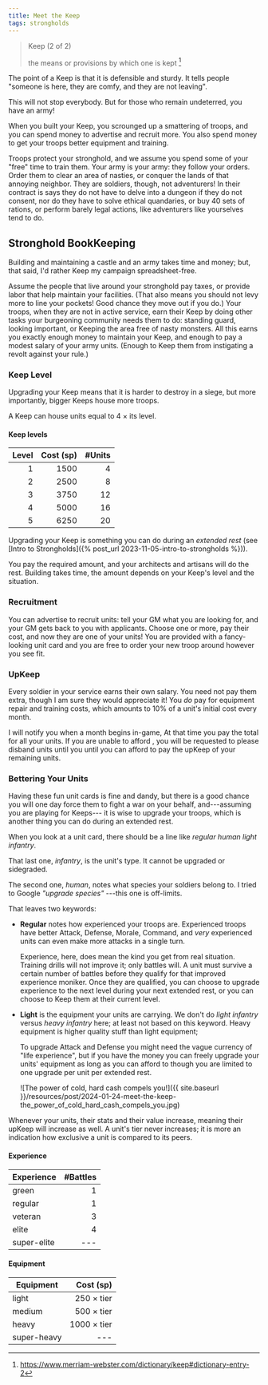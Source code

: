 ```yaml
---
title: Meet the Keep
tags: strongholds
---
```



> Keep (2 of 2)
>
> the means or provisions by which one is kept [^keep]

The point of a Keep is that it is defensible and sturdy.
It tells people "someone is here, they are comfy, and they are not leaving".

This will not stop everybody.
But for those who remain undeterred,
you have an army!

When you built your Keep,
you scrounged up a smattering of troops,
and you can spend money to advertise and recruit more.
You also spend money to get your troops better equipment and training.

Troops protect your stronghold,
and we assume you spend some of your "free" time to train them.
Your army is your army:
they follow your orders.
Order them to clear an area of nasties,
or conquer the lands of that annoying neighbor.
They are soldiers, though, not adventurers!
In their contract is says they do not have to delve into a dungeon if they do not consent,
nor do they have to solve ethical quandaries,
or buy 40 sets of rations,
or perform barely legal actions,
like adventurers like yourselves tend to do.

## Stronghold BookKeeping

Building and maintaining a castle and an army takes time and money;
but, that said, I'd rather Keep my campaign spreadsheet-free.

Assume the people that live around your stronghold pay taxes,
or provide labor that help maintain your facilities.
(That also means you should not levy more to line your pockets!
Good chance they move out if you do.)
Your troops,
when they are not in active service,
earn their Keep by doing other tasks your burgeoning community needs them to do:
standing guard,
looking important,
or Keeping the area free of nasty monsters.
All this earns you exactly enough money to maintain your Keep,
and enough to pay a modest salary of your army units.
(Enough to Keep them from instigating a revolt against your rule.)

### Keep Level

Upgrading your Keep means that it is harder to destroy in a siege,
but more importantly,
bigger Keeps house more troops.

A Keep can house units equal to 4 &times; its level.

#### Keep levels

| Level | Cost (sp) | #Units |
| ----: | --------: | -----: |
|     1 |      1500 |      4 |
|     2 |      2500 |      8 |
|     3 |      3750 |     12 |
|     4 |      5000 |     16 |
|     5 |      6250 |     20 |

Upgrading your Keep is something you can do during an _extended rest_
(see [Intro to Strongholds]({% post_url 2023-11-05-intro-to-strongholds %})).

You pay the required amount,
and your architects and artisans will do the rest.
Building takes time,
the amount depends on your Keep's level and the situation.

### Recruitment

You can advertise to recruit units:
tell your GM what you are looking for,
and your GM gets back to you with applicants.
Choose one or more,
pay their cost,
and now they are one of your units!
You are provided with a fancy-looking unit card
and you are free to order your new troop around
however you see fit.

### UpKeep

Every soldier in your service earns their own salary.
You need not pay them extra,
though I am sure they would appreciate it!
You _do_ pay for equipment repair
and training costs,
which amounts to 10% of a unit's initial cost every month.

I will notify you
when a month begins in-game,
At that time you pay the total for all your units.
If you are unable to afford ,
you will be requested to please disband units until you
until you can afford to pay the upKeep of your remaining units.

### Bettering Your Units

Having these fun unit cards is fine and dandy,
but there is a good chance you will one day force them to fight a war on your behalf,
and---assuming you are playing for Keeps---
it is wise to upgrade your troops,
which is another thing you can do during an extended rest.

When you look at a unit card,
there should be a line like
_regular human light infantry_.

That last one, _infantry_,
is the unit's type.
It cannot be upgraded or sidegraded.

The second one, _human_,
notes what species your soldiers belong to.
I tried to Google _"upgrade species"_
---this one is off-limits.

That leaves two keywords:

- **Regular** notes how experienced your troops are.
  Experienced troops have better
  Attack, Defense, Morale, Command,
  and _very_ experienced units can even make more attacks in a single turn.

  Experience, here, does mean the kind you get from real situation.
  Training drills will not improve it; only battles will.
  A unit must survive a certain number of battles
  before they qualify for that improved experience moniker.
  Once they are qualified,
  you can choose to upgrade experience to the next level during your next extended rest,
  or you can choose to Keep them at their current level.

- **Light** is the equipment your units are carrying.
  We don't do _light infantry_ versus _heavy infantry_ here;
  at least not based on this keyword.
  Heavy equipment is higher quality stuff than light equipment;

  To upgrade Attack and Defense you might need the vague currency of "life experience",
  but if you have the money
  you can freely upgrade your units' equipment as long as you can afford to
  though you are limited to one upgrade per unit per extended rest.

  ![The power of cold, hard cash compels you!]({{ site.baseurl }}/resources/post/2024-01-24-meet-the-keep-the_power_of_cold_hard_cash_compels_you.jpg)

Whenever your units,
their stats and their value increase,
meaning their upKeep will increase as well.
A unit's tier never increases;
it is more an indication how exclusive a unit is compared to its peers.

#### Experience

| Experience  | #Battles |
| ----------- | -------: |
| green       |        1 |
| regular     |        1 |
| veteran     |        3 |
| elite       |        4 |
| super-elite |      --- |

#### Equipment

| Equipment   |         Cost (sp) |
| ----------- | ----------------: |
| light       |  250 &times; tier |
| medium      |  500 &times; tier |
| heavy       | 1000 &times; tier |
| super-heavy |               --- |

[^keep]: <https://www.merriam-webster.com/dictionary/keep#dictionary-entry-2>
